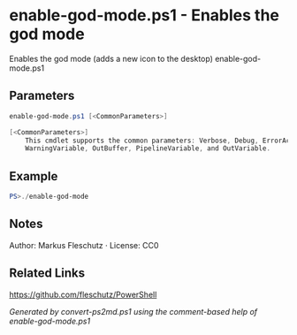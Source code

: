 # enable-god-mode.ps1 - Enables the god mode

Enables the god mode (adds a new icon to the desktop)
enable-god-mode.ps1

## Parameters
```powershell
enable-god-mode.ps1 [<CommonParameters>]

[<CommonParameters>]
    This cmdlet supports the common parameters: Verbose, Debug, ErrorAction, ErrorVariable, WarningAction, 
    WarningVariable, OutBuffer, PipelineVariable, and OutVariable.
```

## Example
```powershell
PS>./enable-god-mode
```


## Notes
Author: Markus Fleschutz · License: CC0

## Related Links
https://github.com/fleschutz/PowerShell

*Generated by convert-ps2md.ps1 using the comment-based help of enable-god-mode.ps1*

